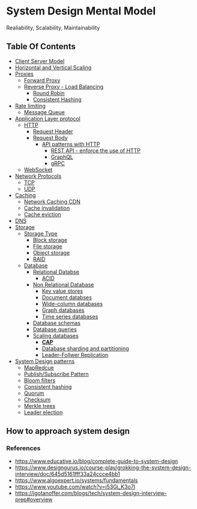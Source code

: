 # System Design Mental Model 
Realiability, Scalability, Maintainability 

## Table Of Contents
* [Client Server Model]()
* [Horizontal and Vertical Scaling]()
* [Proxies]()
  * [Forward Proxy]()
  * [Reverse Proxy - Load Balancing]()
    * [Round Robin]()
    * [Consistent Hashing]()
* [Rate limiting]()
  * [Message Queue]() 
* [Application Layer protocol]()
  * [HTTP]()
    * [Request Header]()
    * [Request Body]()
      * [API patterns with HTTP]()
        * [REST API - enforce the use of HTTP]()
        * [GraphQL]()
        * [gRPC]()
  * [WebSocket]() 
* [Network Protocols]()
  * [TCP]()
  * [UDP]()
* [Caching]()
  * [Network Caching CDN]()
  * [Cache invalidation]()
  * [Cache eviction]()
* [DNS]()
* [Storage]()
  * [Storage Type]()
    * [Block storage]()
    * [File storage]()
    * [Object storage]()
    * [RAID]()
  * [Database]()
    * [Relational Databse]()
      * [ACID]() 
    * [Non Relational Database]()
      * [Key value stores]()
      * [Document databses]()
      * [Wide-column databases]()
      * [Graph databases]()
      * [Time series databases]()
    * [Database schemas]()
    * [Database queries]()
    * [Scaling databases]()
      * [**CAP**]() 
      * [Database sharding and partitioning]() 
      * [Leader-Follwer Replication]()
* [System Design patterns]()
  * [MapRedcue]() 
  * [Publish/Subscribe Pattern]()
  * [Bloom filters]()
  * [Consistent hashing]()
  * [Quorum]()
  * [Checksum]()
  * [Merkle trees]()
  * [Leader election]()

## How to approach system design


### References 
* https://www.educative.io/blog/complete-guide-to-system-design
* https://www.designgurus.io/course-play/grokking-the-system-design-interview/doc/645d5161fff33a24ccce4bb1
* https://www.algoexpert.io/systems/fundamentals
* https://www.youtube.com/watch?v=i53Gi_K3o7I
* https://igotanoffer.com/blogs/tech/system-design-interview-prep#overview
